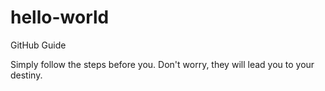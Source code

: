 # hello-world
GitHub Guide

Simply follow the steps before you. Don't worry, they will lead you to your destiny.
